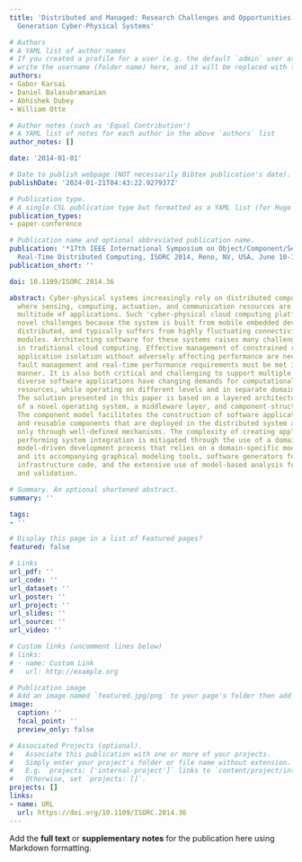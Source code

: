 ```yaml
---
title: 'Distributed and Managed: Research Challenges and Opportunities of the Next
  Generation Cyber-Physical Systems'

# Authors
# A YAML list of author names
# If you created a profile for a user (e.g. the default `admin` user at `content/authors/admin/`), 
# write the username (folder name) here, and it will be replaced with their full name and linked to their profile.
authors:
- Gabor Karsai
- Daniel Balasubramanian
- Abhishek Dubey
- William Otte

# Author notes (such as 'Equal Contribution')
# A YAML list of notes for each author in the above `authors` list
author_notes: []

date: '2014-01-01'

# Date to publish webpage (NOT necessarily Bibtex publication's date).
publishDate: '2024-01-21T04:43:22.927937Z'

# Publication type.
# A single CSL publication type but formatted as a YAML list (for Hugo requirements).
publication_types:
- paper-conference

# Publication name and optional abbreviated publication name.
publication: '*17th IEEE International Symposium on Object/Component/Service-Oriented
  Real-Time Distributed Computing, ISORC 2014, Reno, NV, USA, June 10-12, 2014*'
publication_short: ''

doi: 10.1109/ISORC.2014.36

abstract: Cyber-physical systems increasingly rely on distributed computing platforms
  where sensing, computing, actuation, and communication resources are shared by a
  multitude of applications. Such 'cyber-physical cloud computing platforms' present
  novel challenges because the system is built from mobile embedded devices, is inherently
  distributed, and typically suffers from highly fluctuating connectivity among the
  modules. Architecting software for these systems raises many challenges not present
  in traditional cloud computing. Effective management of constrained resources and
  application isolation without adversely affecting performance are necessary. Autonomous
  fault management and real-time performance requirements must be met in a verifiable
  manner. It is also both critical and challenging to support multiple end-users whose
  diverse software applications have changing demands for computational and communication
  resources, while operating on different levels and in separate domains of security.
  The solution presented in this paper is based on a layered architecture consisting
  of a novel operating system, a middleware layer, and component-structured applications.
  The component model facilitates the construction of software applications from modular
  and reusable components that are deployed in the distributed system and interact
  only through well-defined mechanisms. The complexity of creating applications and
  performing system integration is mitigated through the use of a domain-specific
  model-driven development process that relies on a domain-specific modeling language
  and its accompanying graphical modeling tools, software generators for synthesizing
  infrastructure code, and the extensive use of model-based analysis for verification
  and validation.

# Summary. An optional shortened abstract.
summary: ''

tags:
- ''

# Display this page in a list of Featured pages?
featured: false

# Links
url_pdf: ''
url_code: ''
url_dataset: ''
url_poster: ''
url_project: ''
url_slides: ''
url_source: ''
url_video: ''

# Custom links (uncomment lines below)
# links:
# - name: Custom Link
#   url: http://example.org

# Publication image
# Add an image named `featured.jpg/png` to your page's folder then add a caption below.
image:
  caption: ''
  focal_point: ''
  preview_only: false

# Associated Projects (optional).
#   Associate this publication with one or more of your projects.
#   Simply enter your project's folder or file name without extension.
#   E.g. `projects: ['internal-project']` links to `content/project/internal-project/index.md`.
#   Otherwise, set `projects: []`.
projects: []
links:
- name: URL
  url: https://doi.org/10.1109/ISORC.2014.36
---
```


Add the **full text** or **supplementary notes** for the publication here using Markdown formatting.

